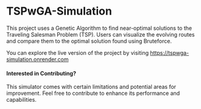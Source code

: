 # TSPwGA-Simulation
This project uses a Genetic Algorithm to find near-optimal solutions to the Traveling Salesman Problem (TSP). Users can visualize the evolving routes and compare them to the optimal solution found using Bruteforce.

You can explore the live version of the project by visiting https://tspwga-simulation.onrender.com  


#### Interested in Contributing?
This simulator comes with certain limitations and potential areas for improvement. Feel free to contribute to enhance its performance and capabilities.

